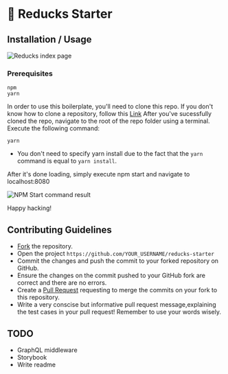 # 🦆 Reducks Starter

## Installation / Usage

![Reducks index page](https://i.imgur.com/craV9Js.png)

### Prerequisites

```
npm
yarn
```

In order to use this boilerplate, you'll need to clone this repo. If you don't know how to clone a repository, follow this [Link](https://help.github.com/articles/cloning-a-repository/)
After you've sucessfully cloned the repo, navigate to the root of the repo folder using a terminal.
Execute the following command:
```
yarn
```
- You don't need to specify yarn install due to the fact that the ```yarn``` command is equal to ```yarn install```.

After it's done loading, simply execute npm start and navigate to localhost:8080

![NPM Start command result](https://i.imgur.com/OpgNdCM.png)

Happy hacking!

## Contributing Guidelines
* [Fork](https://help.github.com/articles/fork-a-repo/) the repository.
* Open the project ```https://github.com/YOUR_USERNAME/reducks-starter```
* Commit the changes and push the commit to your forked repository on GitHub.
* Ensure the changes on the commit pushed to your GitHub fork are correct and there are no errors.
* Create a [Pull Request](https://help.github.com/articles/creating-a-pull-request/) requesting to merge the commits on your fork to this repository.
* Write a very conscise but informative pull request message,explaining the test cases in your pull request! Remember to use your words wisely.

## TODO

- GraphQL middleware
- Storybook
- Write readme
